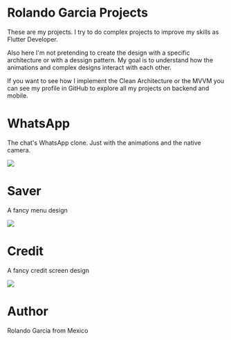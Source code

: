 # Rolando Garcia Projects

These are my projects. I try to do complex projects to improve my skills as Flutter Developer.

Also here I'm not pretending to create the design with a specific architecture or with a dessign pattern.
My goal is to understand how the animations and complex designs interact with each other.

If you want to see how I implement the Clean Architecture or the MVVM you can see my profile in GitHub to explore all my projects on backend and mobile.

# WhatsApp

The chat's WhatsApp clone. Just with the animations and the native camera.

![](repo/wsp.gif)

# Saver

A fancy menu design

![](repo/saver.gif)

# Credit

A fancy credit screen design

![](repo/credit.gif)

# Author

Rolando Garcia from Mexico
